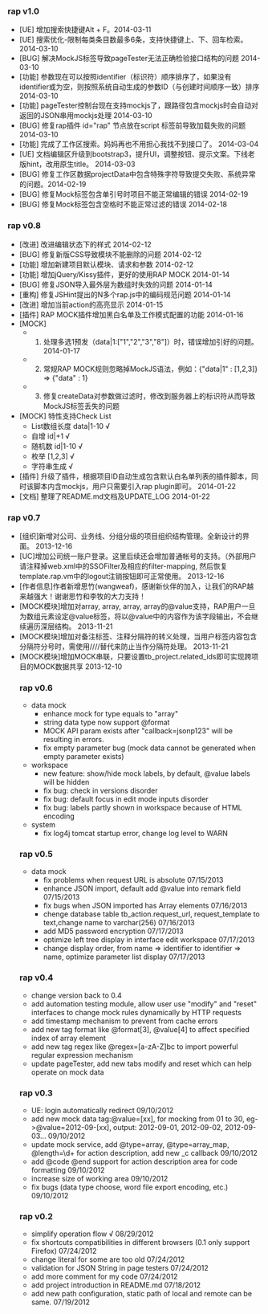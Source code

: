 ### rap v1.0 ###
* [UE] 增加搜索快捷键Alt + F。2014-03-11
* [UE] 搜索优化-限制每类条目数最多6条，支持快捷键上、下、回车检索。 2014-03-10
* [BUG] 解决MockJS标签导致pageTester无法正确检验接口结构的问题 2014-03-10
* [功能] 参数现在可以按照identifier（标识符）顺序排序了，如果没有identifier或为空，则按照系统自动生成的参数ID（与创建时间顺序一致）排序 2014-03-10
* [功能] pageTester控制台现在支持mockjs了，跟路径包含mockjs时会自动对返回的JSON串用mockjs处理 2014-03-10
* [BUG] 修复rap插件 id="rap" 节点放在script 标签前导致加载失败的问题 2014-03-10
* [功能] 完成了工作区搜索。妈妈再也不用担心我找不到接口了。 2014-03-04
* [UE] 文档编辑区升级到bootstrap3，提升UI，调整按钮、提示文案。下线老版hint，改用原生title。 2014-03-03
* [BUG] 修复工作区数据projectData中包含特殊字符导致提交失败、系统异常的问题。2014-02-19
* [BUG] 修复Mock标签包含单引号时项目不能正常编辑的错误 2014-02-19
* [BUG] 修复Mock标签包含空格时不能正常过滤的错误 2014-02-18

### rap v0.8 ###
* [改进] 改进编辑状态下的样式 2014-02-12
* [BUG] 修复新版CSS导致模块不能删除的问题 2014-02-12
* [功能] 增加新建项目默认模块、请求和参数 2014-02-12
* [功能] 增加jQuery/Kissy插件，更好的使用RAP MOCK 2014-01-14
* [BUG] 修复JSON导入最外层为数组时失效的问题 2014-01-14
* [重构] 修复JSHint提出的N多个rap.js中的编码规范问题 2014-01-14
* [改进] 增加当前action的高亮显示 2014-01-15
* [插件] RAP MOCK插件增加黑白名单及工作模式配置的功能 2014-01-16
* [MOCK]
    * 1. 处理多选1预发（data|1:["1","2","3","8"]）时，错误增加引好的问题。 2014-01-17
    * 2. 常规RAP MOCK规则忽略掉MockJS语法，例如：{"data|1" : [1,2,3]} => {"data" : 1}
    * 3. 修复createData对参数做过滤时，修改到服务器上的标识符从而导致MockJS标签丢失的问题
* [MOCK] 特性支持Check List
    * List数组长度 data|1-10 √
    * 自增     id|+1     √
    * 随机数   id|1-10   √
    * 枚举     [1,2,3]   √
    * 字符串生成         √
* [插件] 升级了插件，根据项目ID自动生成包含默认白名单列表的插件脚本，同时该脚本内含mockjs，用户只需要引入rap plugin即可。 2014-01-22
* [文档] 整理了README.md文档及UPDATE_LOG 2014-01-22
### rap v0.7 ###
* [组织]新增对公司、业务线、分组分级的项目组织结构管理。全新设计的界面。 2013-12-16
* [UC]增加公司统一账户登录。这里后续还会增加普通帐号的支持。（外部用户请注释掉web.xml中的SSOFilter及相应的filter-mapping, 然后恢复template.rap.vm中的logout注销按钮即可正常使用。 2013-12-16
* [作者信息]作者新增思竹(wangweaf)，感谢新伙伴的加入，让我们的RAP越来越强大！谢谢思竹和李牧的大力支持！
* [MOCK模块]增加对array<number>, array<string>, array<object>, array<boolean>的@value支持，RAP用户一旦为数组元素设定@value标签，将以@value中的内容作为该字段输出，不会继续遍历深层结构。 2013-11-21
* [MOCK模块]增加对备注标签、注释分隔符的转义处理，当用户标签内容包含分隔符分号时，需使用////替代来防止当作分隔符处理。 2013-11-21
* [MOCK模块]增加MOCK串联，只要设置tb_project.related_ids即可实现跨项目的MOCK数据共享 2013-12-10

### rap v0.6 ###
* data mock
    * enhance mock for type equals to "array<string>"
    * string data type now support @format
    * MOCK API param exists after "callback=jsonp123" will be resulting in errors.
    * fix empty parameter bug (mock data cannot be generated when empty parameter exists)
* workspace
    * new feature: show/hide mock labels, by default, @value labels will be hidden
    * fix bug: check in versions disorder
    * fix bug: default focus in edit mode inputs disorder
    * fix bug: labels partly shown in workspace because of HTML encoding
* system
    * fix log4j tomcat startup error, change log level to WARN
### rap v0.5 ###
* data mock
    * fix problems when request URL is absolute 07/15/2013
    * enhance JSON import, default add @value into remark field 07/15/2013
    * fix bugs when JSON imported has Array<xxx> elements 07/16/2013
    * chenge database table tb_action.request_url, request_template to text,change name to varchar(256) 07/16/2013
    * add MD5 password encryption 07/17/2013
    * optimize left tree display in interface edit workspace 07/17/2013
    * change display order, from name => identifier to identifier => name, optimize parameter list display 07/17/2013

### rap v0.4 ###
* change version back to 0.4
* add automation testing module, allow user use "modify" and "reset" interfaces to change mock rules dynamically by HTTP requests
* add timestamp mechanism to prevent from cache errors
* add new tag format like @format[3], @value[4] to affect specified index of array element
* add new tag regex like @regex=[a-zA-Z]bc to import powerful regular expression mechanism
* update pageTester, add new tabs modify and reset which can help operate on mock data

### rap v0.3 ###
* UE: login automatically redirect 09/10/2012
* add new mock data tag:@value=[xx], for mocking from 01 to 30, eg->@value=2012-09-[xx], output: 2012-09-01, 2012-09-02, 2012-09-03...  09/10/2012
* update mock service, add @type=array, @type=array_map, @length=\d+ for action description, add new _c callback  09/10/2012
* add @code @end support for action description area for code formatting  09/10/2012
* increase size of working area  09/10/2012
* fix bugs (data type choose, word file export encoding, etc.)  09/10/2012

### rap v0.2 ###
* simplify operation flow √ 08/29/2012
* fix shortcuts compatibilities in different browsers (0.1 only support Firefox)  07/24/2012
* change literal for some are too old 07/24/2012
* validation for JSON String in page testers 07/24/2012
* add more comment for my code 07/24/2012
* add project introduction in README.md 07/18/2012
* add new path configuration, static path of local and remote can be same. 07/19/2012
